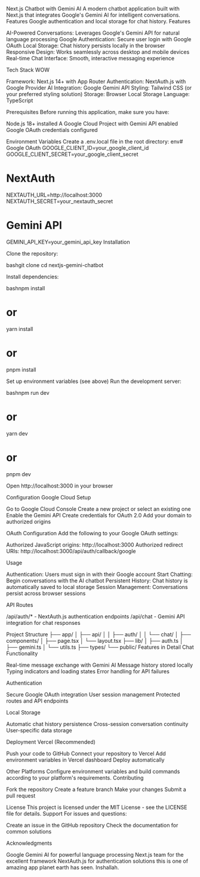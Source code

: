 Next.js Chatbot with Gemini AI
A modern chatbot application built with Next.js that integrates Google's Gemini AI for intelligent conversations. Features Google authentication and local storage for chat history.
Features

AI-Powered Conversations: Leverages Google's Gemini API for natural language processing
Google Authentication: Secure user login with Google OAuth
Local Storage: Chat history persists locally in the browser
Responsive Design: Works seamlessly across desktop and mobile devices
Real-time Chat Interface: Smooth, interactive messaging experience

Tech Stack WOW

Framework: Next.js 14+ with App Router
Authentication: NextAuth.js with Google Provider
AI Integration: Google Gemini API
Styling: Tailwind CSS (or your preferred styling solution)
Storage: Browser Local Storage
Language: TypeScript

Prerequisites
Before running this application, make sure you have:

Node.js 18+ installed
A Google Cloud Project with Gemini API enabled
Google OAuth credentials configured

Environment Variables
Create a .env.local file in the root directory:
env# Google OAuth
GOOGLE_CLIENT_ID=your_google_client_id
GOOGLE_CLIENT_SECRET=your_google_client_secret

# NextAuth
NEXTAUTH_URL=http://localhost:3000
NEXTAUTH_SECRET=your_nextauth_secret

# Gemini API
GEMINI_API_KEY=your_gemini_api_key
Installation

Clone the repository:

bashgit clone <repository-url>
cd nextjs-gemini-chatbot

Install dependencies:

bashnpm install
# or
yarn install
# or
pnpm install

Set up environment variables (see above)
Run the development server:

bashnpm run dev
# or
yarn dev
# or
pnpm dev

Open http://localhost:3000 in your browser

Configuration
Google Cloud Setup

Go to Google Cloud Console
Create a new project or select an existing one
Enable the Gemini API
Create credentials for OAuth 2.0
Add your domain to authorized origins

OAuth Configuration
Add the following to your Google OAuth settings:

Authorized JavaScript origins: http://localhost:3000
Authorized redirect URIs: http://localhost:3000/api/auth/callback/google

Usage

Authentication: Users must sign in with their Google account
Start Chatting: Begin conversations with the AI chatbot
Persistent History: Chat history is automatically saved to local storage
Session Management: Conversations persist across browser sessions

API Routes

/api/auth/* - NextAuth.js authentication endpoints
/api/chat - Gemini API integration for chat responses

Project Structure
├── app/
│   ├── api/
│   │   ├── auth/
│   │   └── chat/
│   ├── components/
│   ├── page.tsx
│   └── layout.tsx
├── lib/
│   ├── auth.ts
│   ├── gemini.ts
│   └── utils.ts
├── types/
└── public/
Features in Detail
Chat Functionality

Real-time message exchange with Gemini AI
Message history stored locally
Typing indicators and loading states
Error handling for API failures

Authentication

Secure Google OAuth integration
User session management
Protected routes and API endpoints

Local Storage

Automatic chat history persistence
Cross-session conversation continuity
User-specific data storage

Deployment
Vercel (Recommended)

Push your code to GitHub
Connect your repository to Vercel
Add environment variables in Vercel dashboard
Deploy automatically

Other Platforms
Configure environment variables and build commands according to your platform's requirements.
Contributing

Fork the repository
Create a feature branch
Make your changes
Submit a pull request

License
This project is licensed under the MIT License - see the LICENSE file for details.
Support
For issues and questions:

Create an issue in the GitHub repository
Check the documentation for common solutions

Acknowledgments

Google Gemini AI for powerful language processing
Next.js team for the excellent framework
NextAuth.js for authentication solutions
this is one of amazing app planet earth has seen. Inshallah.